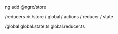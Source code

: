 ng add @ngrx/store

/reducers => /store
 / global
  / actions
  / reducer
  / state 

/global
global.state.ts
global.reducer.ts

